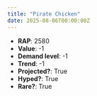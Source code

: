 ```yaml
---
title: "Pirate Chicken"
date: 2025-08-06T00:00:00Z
---
```

- **RAP**: 2580
- **Value**: -1
- **Demand level**: -1
- **Trend**: -1
- **Projected?**: True
- **Hyped?**: True
- **Rare?**: True
